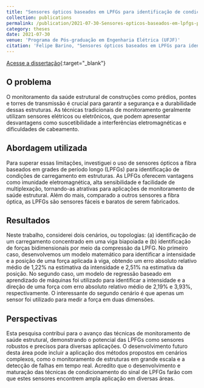 ```yaml
---
title: "Sensores ópticos baseados em LPFGs para identificação de condições de carregamento em estruturas"
collection: publications
permalink: /publication/2021-07-30-Sensores-opticos-baseados-em-lpfgs-para-identificacao-de-condicoes-de-carregamento-em-estruturas
category: theses
date: 2021-07-30
venue: 'Programa de Pós-graduação em Engenharia Elétrica (UFJF)'
citation: 'Felipe Barino, "Sensores ópticos baseados em LPFGs para identificação de condições de carregamento em estruturas." repositório institucional da Universidade Federal de Juiz de Fora, 2019.'
---
```


[Acesse a dissertação](https://doi.org/10.34019/ufjf/di/2021/00161){:target="_blank"}


## O problema

O monitoramento da saúde estrutural de construções como prédios, pontes e torres de transmissão é crucial para garantir a segurança e a durabilidade dessas estruturas. As técnicas tradicionais de monitoramento geralmente utilizam sensores elétricos ou eletrônicos, que podem apresentar desvantagens como suscetibilidade a interferências eletromagnéticas e dificuldades de cabeamento.

## Abordagem utilizada

Para superar essas limitações, investiguei o uso de sensores ópticos a fibra baseados em grades de período longo (LPFGs) para identificação de condições de carregamento em estruturas. As LPFGs oferecem vantagens como imunidade eletromagnética, alta sensibilidade e facilidade de multiplexação, tornando-as atrativas para aplicações de monitoramento de saúde estrutural. Além do mais, comparado a outros sensores a fibra óptica, as LPFGs são sensores fáceis e baratos de serem fabricados.

## Resultados

Neste trabalho, considerei dois cenários, ou topologias: (a) identificação de um carregamento concentrado em uma viga biapoiada e (b) identificação de forças bidimensionais por meio da compressão da LPFG. No primeiro caso, desenvolvemos um modelo matemático para identificar a intensidade e a posição de uma força aplicada à viga, obtendo um erro absoluto relativo médio de 1,22% na estimativa da intensidade e 2,51% na estimativa da posição. No segundo caso, um modelo de regressão baseado em aprendizado de máquinas foi utilizado para identificar a intensidade e a direção de uma força com erro absoluto relativo médio de 2,19% e 3,93%, respectivamente. O interessante do segundo cenário é que apenas um sensor foi utilizado para medir a força em duas dimensões.

## Perspectivas

Esta pesquisa contribui para o avanço das técnicas de monitoramento de saúde estrutural, demonstrando o potencial das LPFGs como sensores robustos e precisos para diversas aplicações. O desenvolvimento futuro desta área pode incluir a aplicação dos métodos propostos em cenários complexos, como o monitoramento de estruturas em grande escala e a detecção de falhas em tempo real. Acredito que o desenvolvimento e maturação das técnicas de condicionamento do sinal de LPFGs farão com que estes sensores encontrem ampla aplicação em diversas áreas.